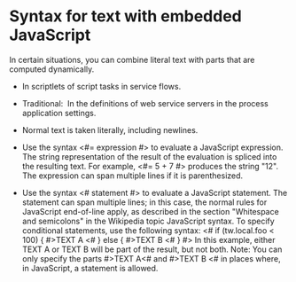 # Syntax for text with embedded JavaScript

In certain situations, you can combine literal text with parts that are computed
dynamically.

- In scriptlets of script tasks in service flows.
- Traditional:  In the definitions of
web service servers in the process application settings.

- Normal text is taken literally, including newlines.
- Use the syntax <#= expression #> to evaluate a JavaScript expression. The string
representation of the result of the evaluation is spliced into the resulting text. For example,
<#= 5 + 7 #> produces the string "12". The expression can span multiple lines if it is
parenthesized.
- Use the syntax <# statement #> to evaluate a JavaScript statement. The statement can span
multiple lines; in this case, the normal rules for JavaScript end-of-line apply, as described in the
section "Whitespace and semicolons" in the Wikipedia topic JavaScript
syntax. To specify conditional statements, use the following syntax:
<# if (tw.local.foo  < 100) { #>TEXT A <# } else { #>TEXT B <# } #>
In this example, either TEXT A or TEXT B will be part of the
result, but not both. Note: You can only specify the parts #>TEXT A<# and
#>TEXT B <# in places where, in JavaScript, a statement is allowed.
